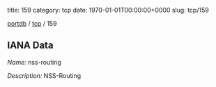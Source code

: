 title: 159
category: tcp
date: 1970-01-01T00:00:00+0000
slug: tcp/159

[portdb](/) / [tcp](/category/tcp.html) / 159


## IANA Data

_Name:_ nss-routing

_Description:_ NSS-Routing

